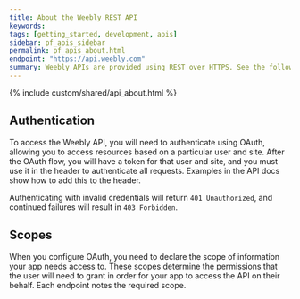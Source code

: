 ```yaml
---
title: About the Weebly REST API
keywords:
tags: [getting_started, development, apis]
sidebar: pf_apis_sidebar
permalink: pf_apis_about.html
endpoint: "https://api.weebly.com"
summary: Weebly APIs are provided using REST over HTTPS. See the following sections for more general information about using our APIs.
---
```

{% include custom/shared/api_about.html %}

<h2>Authentication</h2>
<p>To access the Weebly API, you will need to authenticate using OAuth, allowing you to access resources based on a particular user and site. After the OAuth flow, you will have a token for that user and site, and you must use it in the header to authenticate all requests. Examples in the API docs show how to add this to the header.</p>

<p>Authenticating with invalid credentials will return <code>401 Unauthorized</code>, and continued failures will result in <code>403 Forbidden</code>.</p>

<h2>Scopes</h2>
<p>When you configure OAuth, you need to declare the scope of information your app needs access to. These scopes determine the permissions that the user will need to grant in order for your app to access the API on their behalf. Each endpoint notes the required scope.</p>
